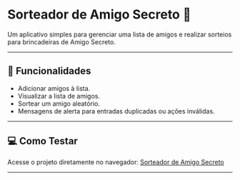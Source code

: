 # Sorteador de Amigo Secreto 🎁

Um aplicativo simples para gerenciar uma lista de amigos e realizar sorteios para brincadeiras de Amigo Secreto.

---

## 📱 Funcionalidades
- Adicionar amigos à lista.
- Visualizar a lista de amigos.
- Sortear um amigo aleatório.
- Mensagens de alerta para entradas duplicadas ou ações inválidas.

---

## 💻 Como Testar
Acesse o projeto diretamente no navegador: [Sorteador de Amigo Secreto](file:///C:/Users/rcads/Downloads/jogo-do-amigo-secreto-main/index.html)

---
